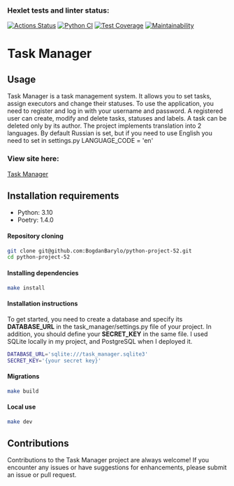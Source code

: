 ### Hexlet tests and linter status:
[![Actions Status](https://github.com/BogdanBarylo/python-project-52/actions/workflows/hexlet-check.yml/badge.svg)](https://github.com/BogdanBarylo/python-project-52/actions)
[![Python CI](https://github.com/BogdanBarylo/python-project-52/actions/workflows/github_actions.yml/badge.svg)](https://github.com/BogdanBarylo/python-project-52/actions/workflows/github_actions.yml)
[![Test Coverage](https://api.codeclimate.com/v1/badges/db3c5ac363e7706ece1e/test_coverage)](https://codeclimate.com/github/BogdanBarylo/python-project-52/test_coverage)
[![Maintainability](https://api.codeclimate.com/v1/badges/db3c5ac363e7706ece1e/maintainability)](https://codeclimate.com/github/BogdanBarylo/python-project-52/maintainability)


# Task Manager


## Usage
Task Manager is a task management system. It allows you to set tasks, assign executors and change their statuses.
To use the application, you need to register and log in with your username and password.
A registered user can create, modify and delete tasks, statuses and labels. A task can be deleted only by its author.
The project implements translation into 2 languages. By default Russian is set, but if you need to use English you need to set in settings.py 
LANGUAGE_CODE = 'en'

### View site here:
[Task Manager](https://task-manager-site-tpi0.onrender.com)


## Installation requirements

- Python: 3.10
- Poetry: 1.4.0

#### Repository cloning
```bash
git clone git@github.com:BogdanBarylo/python-project-52.git
cd python-project-52
```

#### Installing dependencies

```bash
make install
```

#### Installation instructions

To get started, you need to create a database and specify its **DATABASE_URL** in the task_manager/settings.py file of your project. In addition, you should define your **SECRET_KEY** in the same file. I used SQLite locally in my project, and PostgreSQL when I deployed it.
```bash
DATABASE_URL='sqlite:///task_manager.sqlite3'
SECRET_KEY='{your secret key}'
```

#### Migrations
```bash
make build
```
#### Local use

```bash
make dev
```

## Contributions

Contributions to the Task Manager project are always welcome! If you encounter any issues or have suggestions for enhancements, please submit an issue or pull request. 